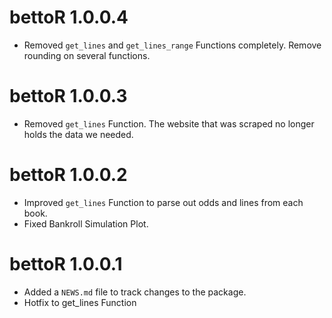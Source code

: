 # bettoR 1.0.0.4

* Removed `get_lines` and `get_lines_range` Functions completely. Remove rounding on several functions.

# bettoR 1.0.0.3

* Removed `get_lines` Function. The website that was scraped no longer holds the data we needed.


# bettoR 1.0.0.2

* Improved `get_lines` Function to parse out odds and lines from each book.
* Fixed Bankroll Simulation Plot.



# bettoR 1.0.0.1

* Added a `NEWS.md` file to track changes to the package.
* Hotfix to get_lines Function

